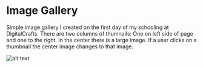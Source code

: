 # Image Gallery 

Simple image gallery I created on the first day of my schooling at DigitalCrafts.  There are two columns of thumnails: One on left side of page and one to the right.  In the center there is a large image.  If a user clicks on a thumbnail the center image changes to that image.

![alt text](images/image1.png "Description goes here")
